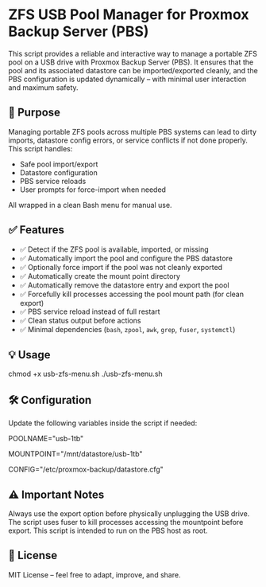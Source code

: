 # ZFS USB Pool Manager for Proxmox Backup Server (PBS)
This script provides a reliable and interactive way to manage a portable ZFS pool on a USB drive with Proxmox Backup Server (PBS). It ensures that the pool and its associated datastore can be imported/exported cleanly, and the PBS configuration is updated dynamically – with minimal user interaction and maximum safety.

## 📌 Purpose
Managing portable ZFS pools across multiple PBS systems can lead to dirty imports, datastore config errors, or service conflicts if not done properly. This script handles:

- Safe pool import/export
- Datastore configuration
- PBS service reloads
- User prompts for force-import when needed

All wrapped in a clean Bash menu for manual use.

## ✅ Features
- ✅ Detect if the ZFS pool is available, imported, or missing
- ✅ Automatically import the pool and configure the PBS datastore
- ✅ Optionally force import if the pool was not cleanly exported
- ✅ Automatically create the mount point directory
- ✅ Automatically remove the datastore entry and export the pool
- ✅ Forcefully kill processes accessing the pool mount path (for clean export)
- ✅ PBS service reload instead of full restart
- ✅ Clean status output before actions
- ✅ Minimal dependencies (`bash`, `zpool`, `awk`, `grep`, `fuser`, `systemctl`)

## 💡 Usage
chmod +x usb-zfs-menu.sh
./usb-zfs-menu.sh


## 🛠️ Configuration
Update the following variables inside the script if needed:

POOLNAME="usb-1tb"

MOUNTPOINT="/mnt/datastore/usb-1tb"

CONFIG="/etc/proxmox-backup/datastore.cfg"

## ⚠️ Important Notes
Always use the export option before physically unplugging the USB drive.
The script uses fuser to kill processes accessing the mountpoint before export.
This script is intended to run on the PBS host as root.

## 📂 License
MIT License – feel free to adapt, improve, and share.
